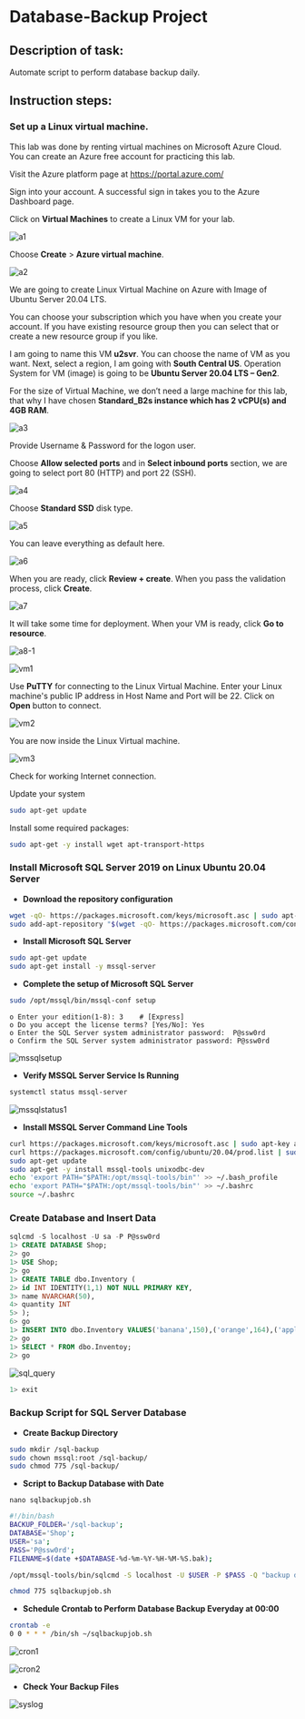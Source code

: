 # Database-Backup Project

## Description of task:

Automate script to perform database backup daily.

## Instruction steps:

### Set up a Linux virtual machine.

This lab was done by renting virtual machines on Microsoft Azure Cloud. You can create an Azure free account for practicing this lab.

Visit the Azure platform page at https://portal.azure.com/

Sign into your account. A successful sign in takes you to the Azure Dashboard page.

Click on **Virtual Machines** to create a Linux VM for your lab.

![a1](https://raw.githubusercontent.com/vottri/Database-Backup/main/material/a1.png)

Choose **Create** > **Azure virtual machine**.

![a2](https://raw.githubusercontent.com/vottri/Database-Backup/main/material/a2.png)

We are going to create Linux Virtual Machine on Azure with Image of Ubuntu Server 20.04 LTS.

You can choose your subscription which you have when you create your account. If you have existing resource group then you can select that or create a new resource group if you like.

I am going to name this VM **u2svr**. You can choose the name of VM as you want. Next, select a region, I am going with **South Central US**. Operation System for VM (image) is going to be **Ubuntu Server 20.04 LTS – Gen2**.

For the size of Virtual Machine, we don’t need a large machine for this lab, that why I have chosen **Standard_B2s instance which has 2 vCPU(s) and 4GB RAM**.

![a3](https://raw.githubusercontent.com/vottri/Database-Backup/main/material/a3.png)

Provide Username & Password for the logon user.

Choose **Allow selected ports** and in **Select inbound ports** section, we are going to select port 80 (HTTP) and port 22 (SSH).

![a4](https://raw.githubusercontent.com/vottri/Database-Backup/main/material/a4.png)

Choose **Standard SSD** disk type.

![a5](https://raw.githubusercontent.com/vottri/Database-Backup/main/material/a5.png)

You can leave everything as default here. 

![a6](https://raw.githubusercontent.com/vottri/Database-Backup/main/material/a6.png)

When you are ready, click **Review + create**. When you pass the validation process, click **Create**.

![a7](https://raw.githubusercontent.com/vottri/Database-Backup/main/material/a7.png)

It will take some time for deployment. When your VM is ready, click **Go to resource**.

![a8-1](https://raw.githubusercontent.com/vottri/Database-Backup/main/material/a8-1.png)

![vm1](https://raw.githubusercontent.com/vottri/Database-Backup/main/material/vm1.png)

Use **PuTTY** for connecting to the Linux Virtual Machine. Enter your Linux machine's public IP address in Host Name and Port will be 22. Click on **Open** button to connect.

![vm2](https://raw.githubusercontent.com/vottri/Database-Backup/main/material/vm2.png)

You are now inside the Linux Virtual machine.

![vm3](https://raw.githubusercontent.com/vottri/Database-Backup/main/material/vm3.png)

Check for working Internet connection.

Update your system

```sh
sudo apt-get update
```

Install some required packages:

```sh
sudo apt-get -y install wget apt-transport-https
```

### Install Microsoft SQL Server 2019 on Linux Ubuntu 20.04 Server

- **Download the repository configuration**

```sh
wget -qO- https://packages.microsoft.com/keys/microsoft.asc | sudo apt-key add -
sudo add-apt-repository "$(wget -qO- https://packages.microsoft.com/config/ubuntu/20.04/mssql-server-2019.list)"
```

- **Install Microsoft SQL Server**

```sh
sudo apt-get update
sudo apt-get install -y mssql-server
```

- **Complete the setup of Microsoft SQL Server**

```sh
sudo /opt/mssql/bin/mssql-conf setup
```

```
o Enter your edition(1-8): 3 	# [Express]
o Do you accept the license terms? [Yes/No]: Yes
o Enter the SQL Server system administrator password:  P@ssw0rd
o Confirm the SQL Server system administrator password: P@ssw0rd
```

![mssqlsetup](https://raw.githubusercontent.com/vottri/Database-Backup/main/material/mssqlsetup.png)

- **Verify MSSQL Server Service Is Running**

```sh
systemctl status mssql-server
```             

![mssqlstatus1](https://raw.githubusercontent.com/vottri/Database-Backup/main/material/mssqlstatus1.png)

- **Install MSSQL Server Command Line Tools**

```sh
curl https://packages.microsoft.com/keys/microsoft.asc | sudo apt-key add -
curl https://packages.microsoft.com/config/ubuntu/20.04/prod.list | sudo tee /etc/apt/sources.list.d/msprod.list
sudo apt-get update
sudo apt-get -y install mssql-tools unixodbc-dev
echo 'export PATH="$PATH:/opt/mssql-tools/bin"' >> ~/.bash_profile
echo 'export PATH="$PATH:/opt/mssql-tools/bin"' >> ~/.bashrc 
source ~/.bashrc
```

### Create Database and Insert Data

```sql
sqlcmd -S localhost -U sa -P P@ssw0rd
1> CREATE DATABASE Shop;
2> go
1> USE Shop;
2> go
1> CREATE TABLE dbo.Inventory (
2> id INT IDENTITY(1,1) NOT NULL PRIMARY KEY,
3> name NVARCHAR(50),
4> quantity INT
5> );
6> go
1> INSERT INTO dbo.Inventory VALUES('banana',150),('orange',164),('apple',120);
2> go
1> SELECT * FROM dbo.Inventoy;
2> go
```
![sql_query](https://raw.githubusercontent.com/vottri/Database-Backup/main/material/SQL%20query.png)

```sql
1> exit
```

### Backup Script for SQL Server Database

- **Create Backup Directory**

```sh
sudo mkdir /sql-backup
sudo chown mssql:root /sql-backup/
sudo chmod 775 /sql-backup/
```

- **Script to Backup Database with Date**

```
nano sqlbackupjob.sh
```

```sh
#!/bin/bash
BACKUP_FOLDER='/sql-backup';
DATABASE='Shop';
USER='sa';
PASS='P@ssw0rd';
FILENAME=$(date +$DATABASE-%d-%m-%Y-%H-%M-%S.bak);

/opt/mssql-tools/bin/sqlcmd -S localhost -U $USER -P $PASS -Q "backup database $DATABASE to disk='$BACKUP_FOLDER/$FILENAME';"
```

```sh
chmod 775 sqlbackupjob.sh
```

- **Schedule Crontab to Perform Database Backup Everyday at 00:00**

```sh
crontab -e
0 0 * * * /bin/sh ~/sqlbackupjob.sh
```

![cron1](https://raw.githubusercontent.com/vottri/Database-Backup/main/material/cron1.png)

![cron2](https://raw.githubusercontent.com/vottri/Database-Backup/main/material/cron2.png)

- **Check Your Backup Files**

![syslog](https://raw.githubusercontent.com/vottri/Database-Backup/main/material/syslog.png)


       
